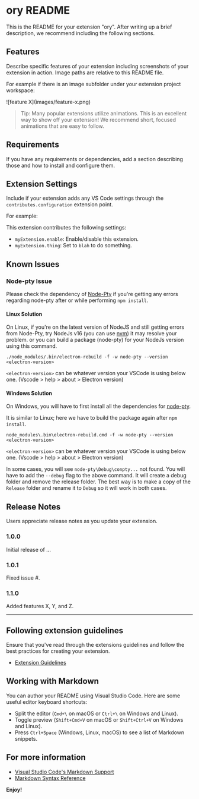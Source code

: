 # ory README

This is the README for your extension "ory". After writing up a brief description, we recommend including the following sections.

## Features

Describe specific features of your extension including screenshots of your extension in action. Image paths are relative to this README file.

For example if there is an image subfolder under your extension project workspace:

\!\[feature X\]\(images/feature-x.png\)

> Tip: Many popular extensions utilize animations. This is an excellent way to show off your extension! We recommend short, focused animations that are easy to follow.

## Requirements

If you have any requirements or dependencies, add a section describing those and how to install and configure them.

## Extension Settings

Include if your extension adds any VS Code settings through the `contributes.configuration` extension point.

For example:

This extension contributes the following settings:

* `myExtension.enable`: Enable/disable this extension.
* `myExtension.thing`: Set to `blah` to do something.

## Known Issues

### Node-pty Issue

Please check the dependency of [Node-Pty](https://github.com/microsoft/node-pty#dependencies) if you're getting any errors regarding node-pty after or while performing `npm install`.

#### Linux Solution

On Linux, if you're on the latest version of NodeJS and still getting errors from Node-Pty, try NodeJs v16 (you can use [nvm](https://github.com/nvm-sh/nvm)) it may resolve your problem. or you can build a package (node-pty) for your NodeJs version using this command.

```
./node_modules/.bin/electron-rebuild -f -w node-pty --version <electron-version>
```

`<electron-version>` can be whatever version your VSCode is using below one. (Vscode > help > about > Electron version)

#### Windows Solution

On Windows, you will have to first install all the dependencies for [node-pty](https://github.com/microsoft/node-pty#windows).

It is similar to Linux; here we have to build the package again after `npm install`.

```
node_modules\.bin\electron-rebuild.cmd -f -w node-pty --version <electron-version>
```

`<electron-version>` can be whatever version your VSCode is using below one. (Vscode > help > about > Electron version)

In some cases, you will see `node-pty\Debug\conpty...` not found. You will have to add the `--debug` flag to the above command. It will create a debug folder and remove the release folder. The best way is to make a copy of the `Release` folder and rename it to `Debug` so it will work in both cases.

## Release Notes

Users appreciate release notes as you update your extension.

### 1.0.0

Initial release of ...

### 1.0.1

Fixed issue #.

### 1.1.0

Added features X, Y, and Z.

---

## Following extension guidelines

Ensure that you've read through the extensions guidelines and follow the best practices for creating your extension.

* [Extension Guidelines](https://code.visualstudio.com/api/references/extension-guidelines)

## Working with Markdown

You can author your README using Visual Studio Code. Here are some useful editor keyboard shortcuts:

* Split the editor (`Cmd+\` on macOS or `Ctrl+\` on Windows and Linux).
* Toggle preview (`Shift+Cmd+V` on macOS or `Shift+Ctrl+V` on Windows and Linux).
* Press `Ctrl+Space` (Windows, Linux, macOS) to see a list of Markdown snippets.

## For more information

* [Visual Studio Code's Markdown Support](http://code.visualstudio.com/docs/languages/markdown)
* [Markdown Syntax Reference](https://help.github.com/articles/markdown-basics/)

**Enjoy!**
